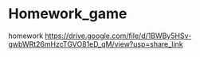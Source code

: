 # Homework_game
homework
https://drive.google.com/file/d/1BWBy5HSv-gwbWRt26mHzcTGVO81eD_qM/view?usp=share_link
